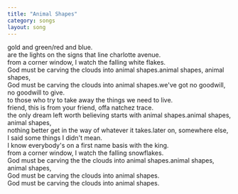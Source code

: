```yaml
---
title: "Animal Shapes"
category: songs
layout: song
---
```


gold and green/red and blue.  
are the lights on the signs that line charlotte avenue.  
from a corner window, I watch the falling white flakes.  
God must be carving the clouds into animal shapes.animal shapes, animal shapes,  
God must be carving the clouds into animal shapes.we've got no goodwill, no goodwill to give.  
to those who try to take away the things we need to live.  
friend, this is from your friend, offa natchez trace.  
the only dream left worth believing starts with animal shapes.animal shapes, animal shapes,  
nothing better get in the way of whatever it takes.later on, somewhere else, I said some things I didn't mean.  
I know everybody's on a first name basis with the king.  
from a corner window, I watch the falling snowflakes.  
God must be carving the the clouds into animal shapes.animal shapes, animal shapes,  
God must be carving the clouds into animal shapes.  
God must be carving the clouds into animal shapes.
